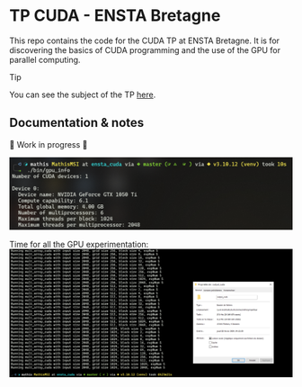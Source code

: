 # TP CUDA - ENSTA Bretagne

This repo contains the code for the CUDA TP at ENSTA Bretagne.
It is for discovering the basics of CUDA programming and the use of the GPU for parallel computing.

> [!TIP]
> You can see the subject of the TP [here](./docs/240208%20TP%20GPU%20CUDA.pdf).

## Documentation & notes

🚧 Work in progress 🚧

![my gpu config](image.png)

Time for all the GPU experimentation:
![cuda results](image-1.png)
